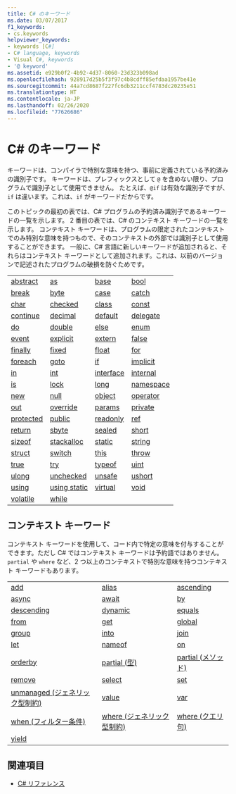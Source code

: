 ```yaml
---
title: C# のキーワード
ms.date: 03/07/2017
f1_keywords:
- cs.keywords
helpviewer_keywords:
- keywords [C#]
- C# language, keywords
- Visual C#, keywords
- '@ keyword'
ms.assetid: e929b0f2-4b92-4d37-8060-23d323b098ad
ms.openlocfilehash: 928917d25b5f3f97c4b8cdff85efdaa1957be41e
ms.sourcegitcommit: 44a7cd8687f227fc6db3211ccf4783dc20235e51
ms.translationtype: HT
ms.contentlocale: ja-JP
ms.lasthandoff: 02/26/2020
ms.locfileid: "77626686"
---
```

# <a name="c-keywords"></a>C# のキーワード

キーワードは、コンパイラで特別な意味を持つ、事前に定義されている予約済みの識別子です。 キーワードは、プレフィックスとして `@` を含めない限り、プログラムで識別子として使用できません。 たとえば、`@if` は有効な識別子ですが、`if` は違います。これは、`if` がキーワードだからです。  
  
 このトピックの最初の表では、C# プログラムの予約済み識別子であるキーワードの一覧を示します。 2 番目の表では、C# のコンテキスト キーワードの一覧を示します。 コンテキスト キーワードは、プログラムの限定されたコンテキストでのみ特別な意味を持つもので、そのコンテキストの外部では識別子として使用することができます。 一般に、C# 言語に新しいキーワードが追加されると、それらはコンテキスト キーワードとして追加されます。これは、以前のバージョンで記述されたプログラムの破損を防ぐためです。  
  
|||||  
|---|---|---|---|  
|[abstract](abstract.md)|[as](../operators/type-testing-and-cast.md#as-operator)|[base](base.md)|[bool](../builtin-types/bool.md)|  
|[break](break.md)|[byte](../builtin-types/integral-numeric-types.md)|[case](switch.md)|[catch](try-catch.md)|  
|[char](../builtin-types/char.md)|[checked](checked.md)|[class](class.md)|[const](const.md)|  
|[continue](continue.md)|[decimal](../builtin-types/floating-point-numeric-types.md)|[default](default.md)|[delegate](../builtin-types/reference-types.md)|  
|[do](do.md)|[double](../builtin-types/floating-point-numeric-types.md)|[else](if-else.md)|[enum](../builtin-types/enum.md)|  
|[event](event.md)|[explicit](../operators/user-defined-conversion-operators.md)|[extern](extern.md)|[false](../builtin-types/bool.md)|  
|[finally](try-finally.md)|[fixed](fixed-statement.md)|[float](../builtin-types/floating-point-numeric-types.md)|[for](for.md)|  
|[foreach](foreach-in.md)|[goto](goto.md)|[if](if-else.md)|[implicit](../operators/user-defined-conversion-operators.md)|  
|[in](in.md)|[int](../builtin-types/integral-numeric-types.md)|[interface](interface.md)|[internal](internal.md)|
|[is](is.md)|[lock](lock-statement.md)|[long](../builtin-types/integral-numeric-types.md)|[namespace](namespace.md)|
|[new](../operators/new-operator.md)|[null](null.md)|[object](../builtin-types/reference-types.md)|[operator](../operators/operator-overloading.md)|
|[out](out.md)|[override](override.md)|[params](params.md)|[private](private.md)|
|[protected](protected.md)|[public](public.md)|[readonly](readonly.md)|[ref](ref.md)|
|[return](return.md)|[sbyte](../builtin-types/integral-numeric-types.md)|[sealed](sealed.md)|[short](../builtin-types/integral-numeric-types.md)||
[sizeof](../operators/sizeof.md)|[stackalloc](../operators/stackalloc.md)|[static](static.md)|[string](../builtin-types/reference-types.md)|
|[struct](../builtin-types/struct.md)|[switch](switch.md)|[this](this.md)|[throw](throw.md)|
|[true](../builtin-types/bool.md)|[try](try-catch.md)|[typeof](../operators/type-testing-and-cast.md#typeof-operator)|[uint](../builtin-types/integral-numeric-types.md)|
|[ulong](../builtin-types/integral-numeric-types.md)|[unchecked](unchecked.md)|[unsafe](unsafe.md)|[ushort](../builtin-types/integral-numeric-types.md)|
|[using](using.md)|[using static](using-static.md)|[virtual](virtual.md)|[void](../builtin-types/void.md)|
|[volatile](volatile.md)|[while](while.md)|

## <a name="contextual-keywords"></a>コンテキスト キーワード

 コンテキスト キーワードを使用して、コード内で特定の意味を付与することができます。ただし C# ではコンテキスト キーワードは予約語ではありません。 `partial` や `where` など、2 つ以上のコンテキストで特別な意味を持つコンテキスト キーワードもあります。  
  
||||  
|---|---|---|  
|[add](add.md)|[alias](extern-alias.md)|[ascending](ascending.md)|
|[async](async.md)|[await](../operators/await.md)|[by](by.md)|
|[descending](descending.md)|[dynamic](../builtin-types/reference-types.md)|[equals](equals.md)|
|[from](from-clause.md)|[get](get.md)|[global](../operators/namespace-alias-qualifier.md)|
|[group](group-clause.md)|[into](into.md)|[join](join-clause.md)|
|[let](let-clause.md)|[nameof](../operators/nameof.md)|[on](on.md)|
|[orderby](orderby-clause.md)|[partial (型)](partial-type.md)|[partial (メソッド)](partial-method.md)|
|[remove](remove.md)|[select](select-clause.md)|[set](set.md)|
|[unmanaged (ジェネリック型制約)](where-generic-type-constraint.md)|[value](value.md)|[var](var.md)|
|[when (フィルター条件)](when.md)|[where (ジェネリック型制約)](where-generic-type-constraint.md)|[where (クエリ句)](where-clause.md)|
|[yield](yield.md)| | |
  
## <a name="see-also"></a>関連項目

- [C# リファレンス](../index.md)
